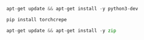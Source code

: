 ```Python
apt-get update && apt-get install -y python3-dev
```

```Python
pip install torchcrepe
```
```Python
apt-get update && apt-get install -y zip
```
